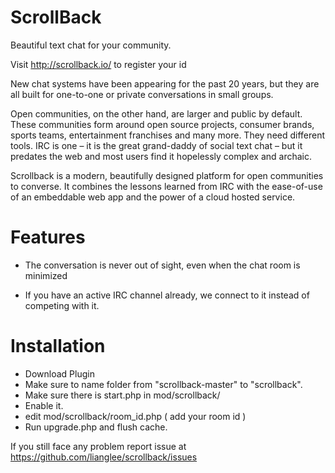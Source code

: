 ScrollBack
==============

Beautiful text chat for your community.

Visit http://scrollback.io/ to register your id

New chat systems have been appearing for the past 20 years, but they are all built for one-to-one or private conversations in small groups.

Open communities, on the other hand, are larger and public by default. These communities form around open source projects, consumer brands, sports teams, entertainment franchises and many more. They need different tools.
IRC is one – it is the great grand-daddy of social text chat – but it predates the web and most users find it hopelessly complex and archaic.

Scrollback is a modern, beautifully designed platform for open communities to converse. It combines the lessons learned from IRC with the ease-of-use of an embeddable web app and the power of a cloud hosted service.

Features
==========

* The conversation is never out of sight, even when the chat room is minimized

* If you have an active IRC channel already, we connect to it instead of competing with it.

Installation
==============

* Download Plugin 
* Make sure to name folder from "scrollback-master" to "scrollback".
* Make sure there is start.php in mod/scrollback/
* Enable it.
* edit mod/scrollback/room_id.php ( add your room id )
* Run upgrade.php and flush cache.

If you still face any problem report issue at https://github.com/lianglee/scrollback/issues
